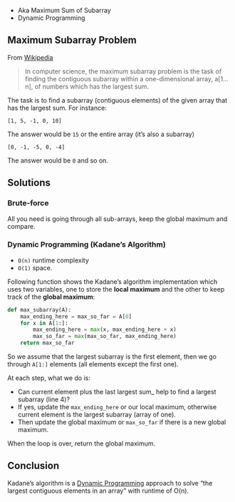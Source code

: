 - Aka Maximum Sum of Subarray
- Dynamic Programming

## Maximum Subarray Problem

From [Wikipedia](https://en.wikipedia.org/wiki/Maximum_subarray_problem)

> In computer science, the maximum subarray problem is the task of finding the contiguous subarray within a one-dimensional array, a[1…n], of numbers which has the largest sum.

The task is to find a subarray (contiguous elements) of the given array that has the largest sum. For instance:

```
[1, 5, -1, 0, 10]
```

The answer would be `15` or the entire array (it’s also a subarray)

```
[0, -1, -5, 0, -4]
```

The answer would be `0` and so on.

## Solutions

### Brute-force

All you need is going through all sub-arrays, keep the global maximum and compare.

### Dynamic Programming (Kadane’s Algorithm)

- `O(n)` runtime complexity 
- `O(1)` space.

Following function shows the Kadane’s algorithm implementation which uses two variables, one to store the **local maximum** and the other to keep track of the **global maximum**:

```python
def max_subarray(A):
    max_ending_here = max_so_far = A[0]
    for x in A[1:]:
        max_ending_here = max(x, max_ending_here + x)
        max_so_far = max(max_so_far, max_ending_here)
    return max_so_far
```

So we assume that the largest subarray is the first element, then we go through `A[1:]` elements (all elements except the first one).

At each step, what we do is:

- Can current element plus the last largest sum_ help to find a largest subarray (line 4)?
- If yes, update the `max_ending_here` or our local maximum, otherwise current element is the largest subarray (array of one).
- Then update the global maximum or `max_so_far` if there is a new global maximum.

When the loop is over, return the global maximum.

## Conclusion

Kadane’s algorithm is a [Dynamic Programming](https://en.wikipedia.org/wiki/Dynamic_programming) approach to solve “the largest contiguous elements in an array” with runtime of O(n). 
